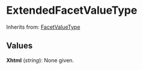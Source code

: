 
# ExtendedFacetValueType

Inherits from: [FacetValueType](FacetValueType.md)





## Values

**Xhtml** (*string*): None given.


